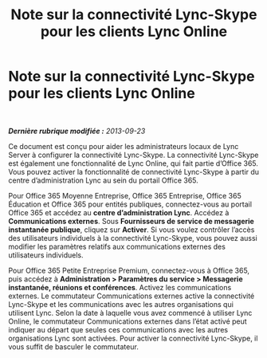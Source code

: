 ﻿---
title: Note sur la connectivité Lync-Skype pour les clients Lync Online
TOCTitle: Note sur la connectivité Lync-Skype pour les clients Lync Online
ms:assetid: 1d0f5c1a-74c6-468f-9877-ad2b1ddf355f
ms:mtpsurl: https://technet.microsoft.com/fr-fr/library/Dn440169(v=OCS.15)
ms:contentKeyID: 59602869
ms.date: 05/20/2016
mtps_version: v=OCS.15
ms.translationtype: HT
---

# Note sur la connectivité Lync-Skype pour les clients Lync Online

 

_**Dernière rubrique modifiée :** 2013-09-23_

Ce document est conçu pour aider les administrateurs locaux de Lync Server à configurer la connectivité Lync-Skype. La connectivité Lync-Skype est également une fonctionnalité de Lync Online, qui fait partie d’Office 365. Vous pouvez activer la fonctionnalité de connectivité Lync-Skype à partir du centre d’administration Lync au sein du portail Office 365.

Pour Office 365 Moyenne Entreprise, Office 365 Entreprise, Office 365 Éducation et Office 365 pour entités publiques, connectez-vous au portail Office 365 et accédez au **centre d’administration Lync**. Accédez à **Communications externes**. Sous **Fournisseurs de service de messagerie instantanée publique**, cliquez sur **Activer**. Si vous voulez contrôler l’accès des utilisateurs individuels à la connectivité Lync-Skype, vous pouvez aussi modifier les paramètres relatifs aux communications externes des utilisateurs individuels.

Pour Office 365 Petite Entreprise Premium, connectez-vous à Office 365, puis accédez à **Administration \> Paramètres du service \> Messagerie instantanée, réunions et conférences**. Activez les communications externes. Le commutateur Communications externes active la connectivité Lync-Skype et les communications avec les autres organisations qui utilisent Lync. Selon la date à laquelle vous avez commencé à utiliser Lync Online, le commutateur Communications externes dans l’état activé peut indiquer au départ que seules ces communications avec les autres organisations Lync sont activées. Pour activer la connectivité Lync-Skype, il vous suffit de basculer le commutateur.

